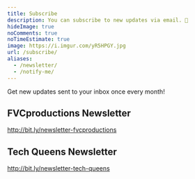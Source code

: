 ```yaml
---
title: Subscribe
description: You can subscribe to new updates via email. 🌟
hideImage: true
noComments: true
noTimeEstimate: true
image: https://i.imgur.com/yR5HPGY.jpg
url: /subscribe/
aliases:
  - /newsletter/
  - /notify-me/
---
```


Get new updates sent to your inbox once every month!

## FVCproductions Newsletter

http://bit.ly/newsletter-fvcproductions

## Tech Queens Newsletter

http://bit.ly/newsletter-tech-queens
